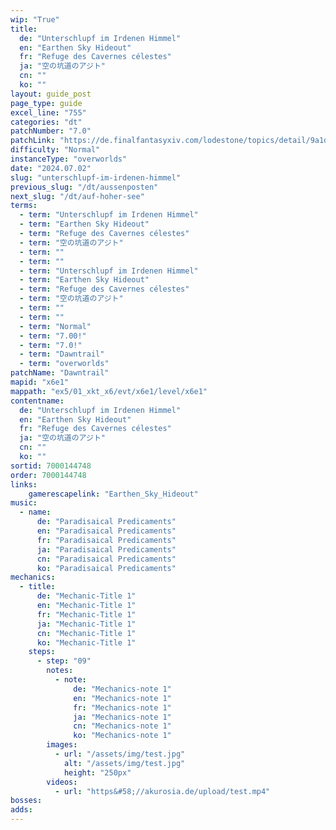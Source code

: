 ```yaml
---
wip: "True"
title:
  de: "Unterschlupf im Irdenen Himmel"
  en: "Earthen Sky Hideout"
  fr: "Refuge des Cavernes célestes"
  ja: "空の坑道のアジト"
  cn: ""
  ko: ""
layout: guide_post
page_type: guide
excel_line: "755"
categories: "dt"
patchNumber: "7.0"
patchLink: "https://de.finalfantasyxiv.com/lodestone/topics/detail/9a1d2364c6f0fed72a164f3252a59073f7d0c4fc"
difficulty: "Normal"
instanceType: "overworlds"
date: "2024.07.02"
slug: "unterschlupf-im-irdenen-himmel"
previous_slug: "/dt/aussenposten"
next_slug: "/dt/auf-hoher-see"
terms:
  - term: "Unterschlupf im Irdenen Himmel"
  - term: "Earthen Sky Hideout"
  - term: "Refuge des Cavernes célestes"
  - term: "空の坑道のアジト"
  - term: ""
  - term: ""
  - term: "Unterschlupf im Irdenen Himmel"
  - term: "Earthen Sky Hideout"
  - term: "Refuge des Cavernes célestes"
  - term: "空の坑道のアジト"
  - term: ""
  - term: ""
  - term: "Normal"
  - term: "7.00!"
  - term: "7.0!"
  - term: "Dawntrail"
  - term: "overworlds"
patchName: "Dawntrail"
mapid: "x6e1"
mappath: "ex5/01_xkt_x6/evt/x6e1/level/x6e1"
contentname:
  de: "Unterschlupf im Irdenen Himmel"
  en: "Earthen Sky Hideout"
  fr: "Refuge des Cavernes célestes"
  ja: "空の坑道のアジト"
  cn: ""
  ko: ""
sortid: 7000144748
order: 7000144748
links:
    gamerescapelink: "Earthen_Sky_Hideout"
music:
  - name:
      de: "Paradisaical Predicaments"
      en: "Paradisaical Predicaments"
      fr: "Paradisaical Predicaments"
      ja: "Paradisaical Predicaments"
      cn: "Paradisaical Predicaments"
      ko: "Paradisaical Predicaments"
mechanics:
  - title:
      de: "Mechanic-Title 1"
      en: "Mechanic-Title 1"
      fr: "Mechanic-Title 1"
      ja: "Mechanic-Title 1"
      cn: "Mechanic-Title 1"
      ko: "Mechanic-Title 1"
    steps:
      - step: "09"
        notes:
          - note:
              de: "Mechanics-note 1"
              en: "Mechanics-note 1"
              fr: "Mechanics-note 1"
              ja: "Mechanics-note 1"
              cn: "Mechanics-note 1"
              ko: "Mechanics-note 1"
        images:
          - url: "/assets/img/test.jpg"
            alt: "/assets/img/test.jpg"
            height: "250px"
        videos:
          - url: "https&#58;//akurosia.de/upload/test.mp4"
bosses:
adds:
---
```

